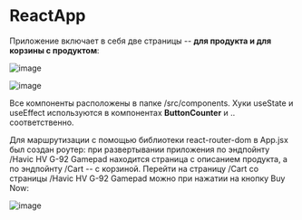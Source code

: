 # ReactApp
Приложение включает в себя две страницы -- **для продукта и для корзины с продуктом**:

![image](https://github.com/tivakhrusheva/ReactApp/assets/91075802/6e6b5671-614f-445b-9cbf-6f525d272c2a)


![image](https://github.com/tivakhrusheva/ReactApp/assets/91075802/b00afbef-e7b8-4e42-ba0c-e071d424a13d)


Все компоненты расположены в папке /src/components. Хуки useState и useEffect используются в компонентах **ButtonCounter** и .. соответственно.

Для маршрутизации с помощью библиотеки react-router-dom в App.jsx был создан роутер: при развертывании приложения по эндпойнту /Havic HV G-92 Gamepad  находится страница с описанием продукта, а по эндпойнту /Cart -- с корзиной. Перейти на страницу /Cart со страницы /Havic HV G-92 Gamepad можно при нажатии на кнопку Buy Now:

![image](https://github.com/tivakhrusheva/ReactApp/assets/91075802/2aadaaac-d79b-4513-8423-4f3963518ae5)

